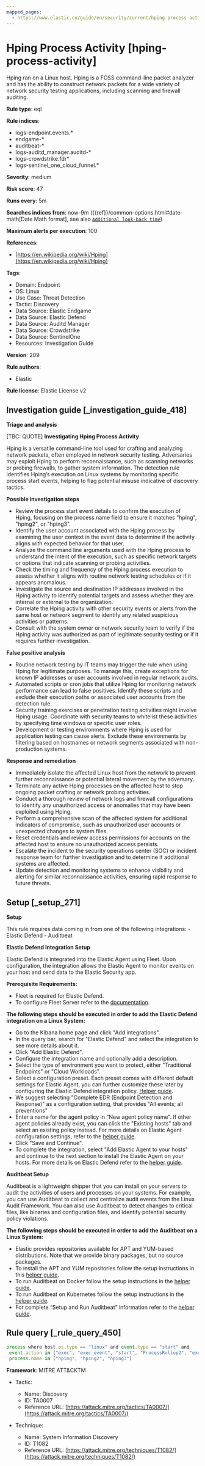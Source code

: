 ```yaml
---
mapped_pages:
  - https://www.elastic.co/guide/en/security/current/hping-process-activity.html
---
```


# Hping Process Activity [hping-process-activity]

Hping ran on a Linux host. Hping is a FOSS command-line packet analyzer and has the ability to construct network packets for a wide variety of network security testing applications, including scanning and firewall auditing.

**Rule type**: eql

**Rule indices**:

* logs-endpoint.events.*
* endgame-*
* auditbeat-*
* logs-auditd_manager.auditd-*
* logs-crowdstrike.fdr*
* logs-sentinel_one_cloud_funnel.*

**Severity**: medium

**Risk score**: 47

**Runs every**: 5m

**Searches indices from**: now-9m ({{ref}}/common-options.html#date-math[Date Math format], see also [`Additional look-back time`](docs-content://solutions/security/detect-and-alert/create-detection-rule.md#rule-schedule))

**Maximum alerts per execution**: 100

**References**:

* [https://en.wikipedia.org/wiki/Hping](https://en.wikipedia.org/wiki/Hping)

**Tags**:

* Domain: Endpoint
* OS: Linux
* Use Case: Threat Detection
* Tactic: Discovery
* Data Source: Elastic Endgame
* Data Source: Elastic Defend
* Data Source: Auditd Manager
* Data Source: Crowdstrike
* Data Source: SentinelOne
* Resources: Investigation Guide

**Version**: 209

**Rule authors**:

* Elastic

**Rule license**: Elastic License v2

## Investigation guide [_investigation_guide_418]

**Triage and analysis**

[TBC: QUOTE]
**Investigating Hping Process Activity**

Hping is a versatile command-line tool used for crafting and analyzing network packets, often employed in network security testing. Adversaries may exploit Hping to perform reconnaissance, such as scanning networks or probing firewalls, to gather system information. The detection rule identifies Hping’s execution on Linux systems by monitoring specific process start events, helping to flag potential misuse indicative of discovery tactics.

**Possible investigation steps**

* Review the process start event details to confirm the execution of Hping, focusing on the process.name field to ensure it matches "hping", "hping2", or "hping3".
* Identify the user account associated with the Hping process by examining the user context in the event data to determine if the activity aligns with expected behavior for that user.
* Analyze the command line arguments used with the Hping process to understand the intent of the execution, such as specific network targets or options that indicate scanning or probing activities.
* Check the timing and frequency of the Hping process execution to assess whether it aligns with routine network testing schedules or if it appears anomalous.
* Investigate the source and destination IP addresses involved in the Hping activity to identify potential targets and assess whether they are internal or external to the organization.
* Correlate the Hping activity with other security events or alerts from the same host or network segment to identify any related suspicious activities or patterns.
* Consult with the system owner or network security team to verify if the Hping activity was authorized as part of legitimate security testing or if it requires further investigation.

**False positive analysis**

* Routine network testing by IT teams may trigger the rule when using Hping for legitimate purposes. To manage this, create exceptions for known IP addresses or user accounts involved in regular network audits.
* Automated scripts or cron jobs that utilize Hping for monitoring network performance can lead to false positives. Identify these scripts and exclude their execution paths or associated user accounts from the detection rule.
* Security training exercises or penetration testing activities might involve Hping usage. Coordinate with security teams to whitelist these activities by specifying time windows or specific user roles.
* Development or testing environments where Hping is used for application testing can cause alerts. Exclude these environments by filtering based on hostnames or network segments associated with non-production systems.

**Response and remediation**

* Immediately isolate the affected Linux host from the network to prevent further reconnaissance or potential lateral movement by the adversary.
* Terminate any active Hping processes on the affected host to stop ongoing packet crafting or network probing activities.
* Conduct a thorough review of network logs and firewall configurations to identify any unauthorized access or anomalies that may have been exploited using Hping.
* Perform a comprehensive scan of the affected system for additional indicators of compromise, such as unauthorized user accounts or unexpected changes to system files.
* Reset credentials and review access permissions for accounts on the affected host to ensure no unauthorized access persists.
* Escalate the incident to the security operations center (SOC) or incident response team for further investigation and to determine if additional systems are affected.
* Update detection and monitoring systems to enhance visibility and alerting for similar reconnaissance activities, ensuring rapid response to future threats.


## Setup [_setup_271]

**Setup**

This rule requires data coming in from one of the following integrations: - Elastic Defend - Auditbeat

**Elastic Defend Integration Setup**

Elastic Defend is integrated into the Elastic Agent using Fleet. Upon configuration, the integration allows the Elastic Agent to monitor events on your host and send data to the Elastic Security app.

**Prerequisite Requirements:**

* Fleet is required for Elastic Defend.
* To configure Fleet Server refer to the [documentation](docs-content://reference/ingestion-tools/fleet/fleet-server.md).

**The following steps should be executed in order to add the Elastic Defend integration on a Linux System:**

* Go to the Kibana home page and click "Add integrations".
* In the query bar, search for "Elastic Defend" and select the integration to see more details about it.
* Click "Add Elastic Defend".
* Configure the integration name and optionally add a description.
* Select the type of environment you want to protect, either "Traditional Endpoints" or "Cloud Workloads".
* Select a configuration preset. Each preset comes with different default settings for Elastic Agent, you can further customize these later by configuring the Elastic Defend integration policy. [Helper guide](docs-content://solutions/security/configure-elastic-defend/configure-an-integration-policy-for-elastic-defend.md).
* We suggest selecting "Complete EDR (Endpoint Detection and Response)" as a configuration setting, that provides "All events; all preventions"
* Enter a name for the agent policy in "New agent policy name". If other agent policies already exist, you can click the "Existing hosts" tab and select an existing policy instead. For more details on Elastic Agent configuration settings, refer to the [helper guide](docs-content://reference/ingestion-tools/fleet/agent-policy.md).
* Click "Save and Continue".
* To complete the integration, select "Add Elastic Agent to your hosts" and continue to the next section to install the Elastic Agent on your hosts. For more details on Elastic Defend refer to the [helper guide](docs-content://solutions/security/configure-elastic-defend/install-elastic-defend.md).

**Auditbeat Setup**

Auditbeat is a lightweight shipper that you can install on your servers to audit the activities of users and processes on your systems. For example, you can use Auditbeat to collect and centralize audit events from the Linux Audit Framework. You can also use Auditbeat to detect changes to critical files, like binaries and configuration files, and identify potential security policy violations.

**The following steps should be executed in order to add the Auditbeat on a Linux System:**

* Elastic provides repositories available for APT and YUM-based distributions. Note that we provide binary packages, but no source packages.
* To install the APT and YUM repositories follow the setup instructions in this [helper guide](beats://docs/reference/auditbeat/setup-repositories.md).
* To run Auditbeat on Docker follow the setup instructions in the [helper guide](beats://docs/reference/auditbeat/running-on-docker.md).
* To run Auditbeat on Kubernetes follow the setup instructions in the [helper guide](beats://docs/reference/auditbeat/running-on-kubernetes.md).
* For complete “Setup and Run Auditbeat” information refer to the [helper guide](beats://docs/reference/auditbeat/setting-up-running.md).


## Rule query [_rule_query_450]

```js
process where host.os.type == "linux" and event.type == "start" and
 event.action in ("exec", "exec_event", "start", "ProcessRollup2", "executed", "process_started") and
 process.name in ("hping", "hping2", "hping3")
```

**Framework**: MITRE ATT&CKTM

* Tactic:

    * Name: Discovery
    * ID: TA0007
    * Reference URL: [https://attack.mitre.org/tactics/TA0007/](https://attack.mitre.org/tactics/TA0007/)

* Technique:

    * Name: System Information Discovery
    * ID: T1082
    * Reference URL: [https://attack.mitre.org/techniques/T1082/](https://attack.mitre.org/techniques/T1082/)



